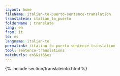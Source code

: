 ```yaml
---
layout: home
fileName: italian-to-puerto-sentence-translation
translatein: italian_to_puerto
folderName : translate
lang: en
from: it
to: es
langname: italian-to
permalink: /italian-to-puerto-sentence-translation
tool: sentence-translations
matchurls: en&&it&&es
---
```

{% include section/translateinto.html %}
